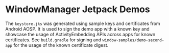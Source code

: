 # WindowManager Jetpack Demos

The `keystore.jks` was generated using sample keys and certificates from Android AOSP. It is used to
sign the demo app with a known key and showcase the usage of ActivityEmbedding APIs across apps
for known certificates. See `build.gradle` for signing and
`window-samples/demo-second-app` for the usage of the known certificate digest.
